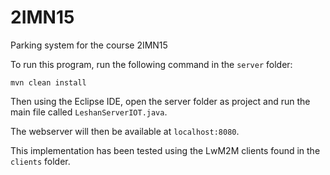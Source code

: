 # 2IMN15
Parking system for the course 2IMN15 

To run this program, run the following command in the `server` folder:

    mvn clean install

Then using the Eclipse IDE, open the server folder as project and run the main file called `LeshanServerIOT.java`.

The webserver will then be available at `localhost:8080`.

This implementation has been tested using the LwM2M clients found in the `clients` folder.
